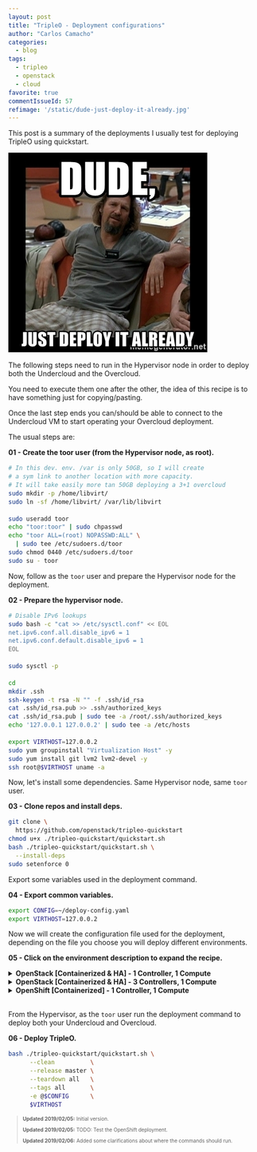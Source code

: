 ```yaml
---
layout: post
title: "TripleO - Deployment configurations"
author: "Carlos Camacho"
categories:
  - blog
tags:
  - tripleo
  - openstack
  - cloud
favorite: true
commentIssueId: 57
refimage: '/static/dude-just-deploy-it-already.jpg'
---
```


This post is a summary of the deployments I usually test for deploying TripleO
using quickstart.


![](/static/dude-just-deploy-it-already.jpg)


The following steps need to run in the Hypervisor node
in order to deploy both the Undercloud and the Overcloud.

You need to execute them one after the other, the idea of this recipe is to
have something just for copying/pasting.

Once the last step ends you can/should be able to  connect to the
Undercloud VM to start operating your Overcloud deployment.

The usual steps are:

__01 - Create the toor user (from the Hypervisor node, as root).__

```bash
# In this dev. env. /var is only 50GB, so I will create
# a sym link to another location with more capacity.
# It will take easily more tan 50GB deploying a 3+1 overcloud
sudo mkdir -p /home/libvirt/
sudo ln -sf /home/libvirt/ /var/lib/libvirt

sudo useradd toor
echo "toor:toor" | sudo chpasswd
echo "toor ALL=(root) NOPASSWD:ALL" \
  | sudo tee /etc/sudoers.d/toor
sudo chmod 0440 /etc/sudoers.d/toor
sudo su - toor
```

Now, follow as the `toor` user and prepare the Hypervisor node
for the deployment.

__02 - Prepare the hypervisor node.__


```bash
# Disable IPv6 lookups
sudo bash -c "cat >> /etc/sysctl.conf" << EOL
net.ipv6.conf.all.disable_ipv6 = 1
net.ipv6.conf.default.disable_ipv6 = 1
EOL

sudo sysctl -p

cd
mkdir .ssh
ssh-keygen -t rsa -N "" -f .ssh/id_rsa
cat .ssh/id_rsa.pub >> .ssh/authorized_keys
cat .ssh/id_rsa.pub | sudo tee -a /root/.ssh/authorized_keys
echo '127.0.0.1 127.0.0.2' | sudo tee -a /etc/hosts

export VIRTHOST=127.0.0.2
sudo yum groupinstall "Virtualization Host" -y
sudo yum install git lvm2 lvm2-devel -y
ssh root@$VIRTHOST uname -a
```

Now, let's install some dependencies.
Same Hypervisor node, same `toor` user.

__03 - Clone repos and install deps.__


```bash
git clone \
  https://github.com/openstack/tripleo-quickstart
chmod u+x ./tripleo-quickstart/quickstart.sh
bash ./tripleo-quickstart/quickstart.sh \
  --install-deps
sudo setenforce 0
```

Export some variables used in the deployment command.

__04 - Export common variables.__

```bash
export CONFIG=~/deploy-config.yaml
export VIRTHOST=127.0.0.2
```

Now we will create the configuration file used for the deployment,
depending on the file you choose you will deploy different environments.

__05 - Click on the environment description to expand the recipe.__


<details>
<summary><strong>OpenStack [Containerized & HA] - 1 Controller, 1 Compute</strong></summary>
<pre><code class="language-bash">
cat > $CONFIG << EOF
overcloud_nodes:
  - name: control_0
    flavor: control
    virtualbmc_port: 6230
  - name: compute_0
    flavor: compute
    virtualbmc_port: 6231
node_count: 2
containerized_overcloud: true
delete_docker_cache: true
enable_pacemaker: true
run_tempest: false
extra_args: >-
  --libvirt-type qemu
  --ntp-server pool.ntp.org
  -e /usr/share/openstack-tripleo-heat-templates/environments/docker-ha.yaml
EOF
</code></pre>
</details>

<details>
<summary><strong>OpenStack [Containerized & HA] - 3 Controllers, 1 Compute</strong></summary>
<pre><code class="language-bash">
cat > $CONFIG << EOF
overcloud_nodes:
  - name: control_0
    flavor: control
    virtualbmc_port: 6230
  - name: control_1
    flavor: control
    virtualbmc_port: 6231
  - name: control_2
    flavor: control
    virtualbmc_port: 6232
  - name: compute_1
    flavor: compute
    virtualbmc_port: 6233
node_count: 4
containerized_overcloud: true
delete_docker_cache: true
enable_pacemaker: true
run_tempest: false
extra_args: >-
  --libvirt-type qemu
  --ntp-server pool.ntp.org
  --control-scale 3
  --compute-scale 1
  -e /usr/share/openstack-tripleo-heat-templates/environments/docker-ha.yaml
EOF
</code></pre>
</details>

<details>
<summary><strong>OpenShift [Containerized] - 1 Controller, 1 Compute</strong></summary>
<pre><code class="language-bash">
cat > $CONFIG << EOF
# Original from https://github.com/openstack/tripleo-quickstart/blob/master/config/general_config/featureset033.yml
composable_scenario: scenario009-multinode.yaml
deployed_server: true

network_isolation: false
enable_pacemaker: false
overcloud_ipv6: false
containerized_undercloud: true
containerized_overcloud: true

# This enables TLS for the undercloud which will also make haproxy bind to the
# configured public-vip and admin-vip.
undercloud_generate_service_certificate: false
undercloud_enable_validations: false

# This enables the deployment of the overcloud with SSL.
ssl_overcloud: false

# Centos Virt-SIG repo for atomic package
add_repos:
  # NOTE(trown) The atomic package from centos-extras does not work for
  # us but its version is higher than the one from the virt-sig. Hence,
  # using priorities to ensure we get the virt-sig package.
  - type: package
    pkg_name: yum-plugin-priorities
  - type: generic
    reponame: quickstart-centos-paas
    filename: quickstart-centos-paas.repo
    baseurl: https://cbs.centos.org/repos/paas7-openshift-origin311-candidate/x86_64/os/
  - type: generic
    reponame: quickstart-centos-virt-container
    filename: quickstart-centos-virt-container.repo
    baseurl: https://cbs.centos.org/repos/virt7-container-common-candidate/x86_64/os/
    includepkgs:
      - atomic
    priority: 1

extra_args: ''

container_args: >-
  # If Pike or Queens
  #-e /usr/share/openstack-tripleo-heat-templates/environments/docker.yaml
  # If Ocata, Pike, Queens or Rocky
  #-e /home/stack/containers-default-parameters.yaml
  # If >= Stein
  -e /home/stack/containers-prepare-parameter.yaml

  -e /usr/share/openstack-tripleo-heat-templates/openshift.yaml
# NOTE(mandre) use container images mirrored on the dockerhub to take advantage
# of the proxy setup by openstack infra
docker_openshift_etcd_namespace: docker.io/{{ docker_registry_namespace }}
docker_openshift_cluster_monitoring_namespace: docker.io/tripleomaster
docker_openshift_cluster_monitoring_image: coreos-cluster-monitoring-operator
docker_openshift_configmap_reload_namespace: docker.io/tripleomaster
docker_openshift_configmap_reload_image: coreos-configmap-reload
docker_openshift_prometheus_operator_namespace: docker.io/tripleomaster
docker_openshift_prometheus_operator_image: coreos-prometheus-operator
docker_openshift_prometheus_config_reload_namespace: docker.io/tripleomaster
docker_openshift_prometheus_config_reload_image: coreos-prometheus-config-reloader
docker_openshift_kube_rbac_proxy_namespace: docker.io/tripleomaster
docker_openshift_kube_rbac_proxy_image: coreos-kube-rbac-proxy
docker_openshift_kube_state_metrics_namespace: docker.io/tripleomaster
docker_openshift_kube_state_metrics_image: coreos-kube-state-metrics

deploy_steps_ansible_workflow: true
config_download_args: >-
  -e /home/stack/config-download.yaml
  --disable-validations
  --verbose
composable_roles: true

overcloud_roles:
  - name: Controller
    CountDefault: 1
    tags:
      - primary
      - controller
    networks:
      - External
      - InternalApi
      - Storage
      - StorageMgmt
      - Tenant
  - name: Compute
    CountDefault: 0
    tags:
      - compute
    networks:
      - External
      - InternalApi
      - Storage
      - StorageMgmt
      - Tenant

tempest_config: false
test_ping: false
run_tempest: false
EOF
</code></pre>
</details>
<br/>

From the Hypervisor, as the `toor` user
run the deployment command to deploy
both your Undercloud and Overcloud.

__06 - Deploy TripleO.__

```bash
bash ./tripleo-quickstart/quickstart.sh \
      --clean          \
      --release master \
      --teardown all   \
      --tags all       \
      -e @$CONFIG      \
      $VIRTHOST
```

<div style="font-size:10px">
  <blockquote>
    <p><strong>Updated 2019/02/05:</strong> Initial version.</p>
    <p><strong>Updated 2019/02/05:</strong> TODO: Test the OpenShift deployment.</p>
    <p><strong>Updated 2019/02/06:</strong> Added some clarifications about where the commands should run.</p>
  </blockquote>
</div>
